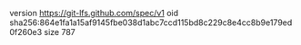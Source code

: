 version https://git-lfs.github.com/spec/v1
oid sha256:864e1fa1a15af9145fbe038d1abc7ccd115bd8c229c8e4cc8b9e179ed0f260e3
size 787
